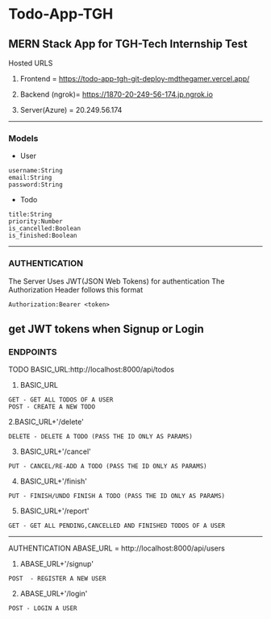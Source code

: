 # Todo-App-TGH

MERN Stack App for TGH-Tech Internship Test 
---
Hosted URLS
1. Frontend = https://todo-app-tgh-git-deploy-mdthegamer.vercel.app/

2. Backend (ngrok)= https://1870-20-249-56-174.jp.ngrok.io

3. Server(Azure) = 20.249.56.174
---
### Models
- User
```
username:String
email:String
password:String
```
- Todo

```
title:String
priority:Number
is_cancelled:Boolean
is_finished:Boolean
```
---
### AUTHENTICATION
The Server Uses JWT(JSON Web Tokens) for authentication
The Authorization Header follows this format
```
Authorization:Bearer <token>
```
get JWT tokens when Signup or Login
---
### ENDPOINTS
TODO BASIC_URL:http://localhost:8000/api/todos

1. BASIC_URL
```
GET - GET ALL TODOS OF A USER
POST - CREATE A NEW TODO
```
2.BASIC_URL+'/delete'
```
DELETE - DELETE A TODO (PASS THE ID ONLY AS PARAMS)
```
3. BASIC_URL+'/cancel'
```
PUT - CANCEL/RE-ADD A TODO (PASS THE ID ONLY AS PARAMS)
```

4. BASIC_URL+'/finish'
```
PUT - FINISH/UNDO FINISH A TODO (PASS THE ID ONLY AS PARAMS)
```
5. BASIC_URL+'/report'
```
GET - GET ALL PENDING,CANCELLED AND FINISHED TODOS OF A USER
```

---
AUTHENTICATION ABASE_URL = http://localhost:8000/api/users

1. ABASE_URL+'/signup'
```
POST  - REGISTER A NEW USER 
```
2. ABASE_URL+'/login'
```
POST - LOGIN A USER 
```
